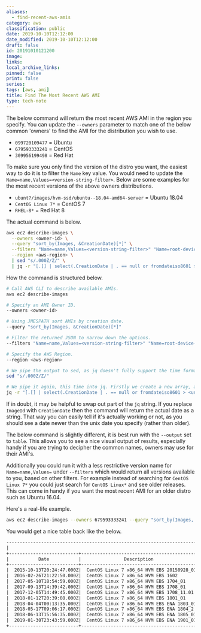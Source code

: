 ```yaml
---
aliases:
  - find-recent-aws-amis
category: aws
classification: public
date: 2019-10-10T12:12:00
date_modified: 2019-10-10T12:12:00
draft: false
id: 20191010121200
image: 
links: 
local_archive_links: 
pinned: false
print: false
series: 
tags: [aws, ami]
title: Find The Most Recent AWS AMI
type: tech-note
---
```


The below command will return the most recent AWS AMI in the region you specify. You can update the `--owners` parameter to match one of the below common 'owners' to find the AMI for the distribution you wish to use.

  - `099720109477` = Ubuntu
  - `679593333241` = CentOS
  - `309956199498` = Red Hat

To make sure you only find the version of the distro you want, the easiest way to do it is to filter the `Name` key value. You would need to update the `Name=name,Values=<version-string-filter>`. Below are some examples for the most recent versions of the above owners distributions.

  - `ubunt?/images/hvm-ssd/ubuntu--18.04-amd64-server` = Ubuntu 18.04
  - `CentOS Linux 7*` = CentOS 7
  - `RHEL-8*` = Red Hat 8

The actual command is below.

``` sh
aws ec2 describe-images \
  --owners <owner-id> \
  --query "sort_by(Images, &CreationDate)[*]" \
  --filters "Name=name,Values=<version-string-filter>" "Name=root-device-type,Values=ebs" "Name=architecture,Values=x86_64" \
  --region <aws-region> \
  | sed "s/.000Z/Z/" \
  | jq -r "[.[] | select(.CreationDate | . == null or fromdateiso8601 > <unix-time>).ImageId] | reverse [0]"
```

How the command is structured below.

``` sh
# Call AWS CLI to describe available AMIs.
aws ec2 describe-images

# Specify an AMI Owner ID.
--owners <owner-id>

# Using JMESPATH sort AMIs by creation date.
--query "sort_by(Images, &CreationDate)[*]"

# Filter the returned JSON to narrow down the options.
--filters "Name=name,Values=<version-string-filter>" "Name=root-device-type,Values=ebs" "Name=architecture,Values=x86_64"

# Specify the AWS Region.
--region <aws-region>

# We pipe the output to sed, as jq doesn't fully support the time format AWS returns for the creation date of an AMI. To fix this we simply strip the unsupported section out, and replace it supported content.
sed "s/.000Z/Z/"

# We pipe it again, this time into jq. Firstly we create a new array, and reverse it to easily allow us to make sure we select the most recent AMI date. Next we use select on the creation date key, and grab any key that is older than a unix time stamp we specify. The -r strips the quotes, and we receive an AMI string back.
jq -r "[.[] | select(.CreationDate | . == null or fromdateiso8601 > <unix-time>).ImageId] | reverse [0]"
```

If in doubt, it may be helpful to swap out part of the `jq` string. If you replace `ImageId` with `CreationDate` then the command will return the actual date as a string. That way you can easily tell if it's actually working or not, as you should see a date newer than the unix date you specify (rather than older).

The below command is slightly different, it is best run with the `--output` set to `table`. This allows you to see a nice visual output of results, especially handy if you are trying to decipher the common names, owners may use for their AMI's.

Additionally you could run it with a less restrictive version name for `Name=name,Values=` under `--filters` which would return all versions available to you, based on other filters. For example instead of searching for `CentOS Linux 7*` you could just search for `CentOS Linux*` and see older releases. This can come in handy if you want the most recent AMI for an older distro such as Ubuntu 16.04.

Here's a real-life example.

``` sh
aws ec2 describe-images --owners 679593333241 --query "sort_by(Images, &CreationDate)[*].{Date:CreationDate,ImageName:Name,Image:ImageId,Description:Description,OwnerID:OwnerId,ImageType:Architecture,DeviceType:RootDeviceType,Virtualization:VirtualizationType}" --filters "Name=name,Values=CentOS Linux*" "Name=root-device-type,Values=ebs" "Name=architecture,Values=x86_64" --region eu-west-1 --output table
```

You would get a nice table back like the below.

``` txt
---------------------------------------------------------------------------------------------------------------------------------------------------------------------------------------------------------------------------------------------------------------------------
|                                                                                                                             DescribeImages                                                                                                                              |
+--------------------------+--------------------------------------------+-------------+------------------------+----------------------------------------------------------------------------------------------------------+------------+---------------+------------------+
|           Date           |                Description                 | DeviceType  |         Image          |                                                ImageName                                                 | ImageType  |    OwnerID    | Virtualization   |
+--------------------------+--------------------------------------------+-------------+------------------------+----------------------------------------------------------------------------------------------------------+------------+---------------+------------------+
|  2015-10-13T20:24:47.000Z|  CentOS Linux 7 x86_64 HVM EBS 20150928_01 |  ebs        |  ami-33734044          |  CentOS Linux 7 x86_64 HVM EBS 20150928_01-b7ee8a69-ee97-4a49-9e68-afaee216db2e-ami-69327e0c.2           |  x86_64    |  679593333241 |  hvm             |
|  2016-02-26T21:22:50.000Z|  CentOS Linux 7 x86_64 HVM EBS 1602        |  ebs        |  ami-7abd0209          |  CentOS Linux 7 x86_64 HVM EBS 1602-b7ee8a69-ee97-4a49-9e68-afaee216db2e-ami-d7e1d2bd.3                  |  x86_64    |  679593333241 |  hvm             |
|  2017-05-10T18:54:59.000Z|  CentOS Linux 7 x86_64 HVM EBS 1704_01     |  ebs        |  ami-061b1560          |  CentOS Linux 7 x86_64 HVM EBS 1704_01-b7ee8a69-ee97-4a49-9e68-afaee216db2e-ami-d52f5bc3.4               |  x86_64    |  679593333241 |  hvm             |
|  2017-09-13T14:39:42.000Z|  CentOS Linux 7 x86_64 HVM EBS 1708_01     |  ebs        |  ami-5f76b626          |  CentOS Linux 7 x86_64 HVM EBS 1708_01-b7ee8a69-ee97-4a49-9e68-afaee216db2e-ami-0d8f9576.4               |  x86_64    |  679593333241 |  hvm             |
|  2017-12-05T14:49:45.000Z|  CentOS Linux 7 x86_64 HVM EBS 1708_11.01  |  ebs        |  ami-192a9460          |  CentOS Linux 7 x86_64 HVM EBS 1708_11.01-b7ee8a69-ee97-4a49-9e68-afaee216db2e-ami-95096eef.4            |  x86_64    |  679593333241 |  hvm             |
|  2018-01-12T20:39:08.000Z|  CentOS Linux 7 x86_64 HVM EBS 1801_01     |  ebs        |  ami-6e28b517          |  CentOS Linux 7 x86_64 HVM EBS 1801_01-b7ee8a69-ee97-4a49-9e68-afaee216db2e-ami-0a537770.4               |  x86_64    |  679593333241 |  hvm             |
|  2018-04-04T00:13:35.000Z|  CentOS Linux 7 x86_64 HVM EBS ENA 1803_01 |  ebs        |  ami-1caef165          |  CentOS Linux 7 x86_64 HVM EBS ENA 1803_01-b7ee8a69-ee97-4a49-9e68-afaee216db2e-ami-8274d6ff.4           |  x86_64    |  679593333241 |  hvm             |
|  2018-05-17T09:06:17.000Z|  CentOS Linux 7 x86_64 HVM EBS ENA 1804_2  |  ebs        |  ami-4c457735          |  CentOS Linux 7 x86_64 HVM EBS ENA 1804_2-b7ee8a69-ee97-4a49-9e68-afaee216db2e-ami-55a2322a.4            |  x86_64    |  679593333241 |  hvm             |
|  2018-06-13T15:56:35.000Z|  CentOS Linux 7 x86_64 HVM EBS ENA 1805_01 |  ebs        |  ami-3548444c          |  CentOS Linux 7 x86_64 HVM EBS ENA 1805_01-b7ee8a69-ee97-4a49-9e68-afaee216db2e-ami-77ec9308.4           |  x86_64    |  679593333241 |  hvm             |
|  2019-01-30T23:43:59.000Z|  CentOS Linux 7 x86_64 HVM EBS ENA 1901_01 |  ebs        |  ami-0ff760d16d9497662 |  CentOS Linux 7 x86_64 HVM EBS ENA 1901_01-b7ee8a69-ee97-4a49-9e68-afaee216db2e-ami-05713873c6794f575.4  |  x86_64    |  679593333241 |  hvm             |
+--------------------------+--------------------------------------------+-------------+------------------------+----------------------------------------------------------------------------------------------------------+------------+---------------+------------------+
```

